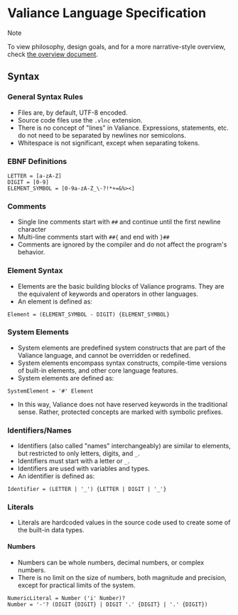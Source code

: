 # Valiance Language Specification

> [!NOTE]
> To view philosophy, design goals, and for a more narrative-style
> overview, check [the overview document](overview.md).

## Syntax

### General Syntax Rules

* Files are, by default, UTF-8 encoded.
* Source code files use the `.vlnc` extension.
* There is no concept of "lines" in Valiance. Expressions, statements,
  etc. do not need to be separated by newlines nor semicolons.
* Whitespace is not significant, except when separating tokens.

### EBNF Definitions

```ebnf
LETTER = [a-zA-Z]
DIGIT = [0-9]
ELEMENT_SYMBOL = [0-9a-zA-Z_\-?!*+=&%><]
```

### Comments

* Single line comments start with `##` and continue until the first
  newline character
* Multi-line comments start with `##{` and end with `}##`
* Comments are ignored by the compiler and do not affect the program's
  behavior.

### Element Syntax

* Elements are the basic building blocks of Valiance programs. They
  are the equivalent of keywords and operators in other languages.
* An element is defined as:

```ebnf
Element = (ELEMENT_SYMBOL - DIGIT) {ELEMENT_SYMBOL}
```

### System Elements

* System elements are predefined system constructs that are part of the Valiance
  language, and cannot be overridden or redefined.
* System elements encompass syntax constructs, compile-time versions
  of built-in elements, and other core language features.
* System elements are defined as:

```ebnf
SystemElement = '#' Element
```

* In this way, Valiance does not have reserved keywords in the traditional
  sense. Rather, protected concepts are marked with symbolic prefixes.

### Identifiers/Names

* Identifiers (also called "names" interchangeably) are similar
  to elements, but restricted to only letters, digits, and `_`.
* Identifiers must start with a letter or `_`.
* Identifiers are used with variables and types.
* An identifier is defined as:

```ebnf
Identifier = (LETTER | '_') {LETTER | DIGIT | '_'}
```

### Literals

* Literals are hardcoded values in the source code used to create
  some of the built-in data types.

#### Numbers

* Numbers can be whole numbers, decimal numbers, or complex numbers.
* There is no limit on the size of numbers, both magnitude and
  precision, except for practical limits of the system.

```ebnf
NumericLiteral = Number ('i' Number)?
Number = '-'? (DIGIT {DIGIT} | DIGIT '.' {DIGIT} | '.' {DIGIT})
```